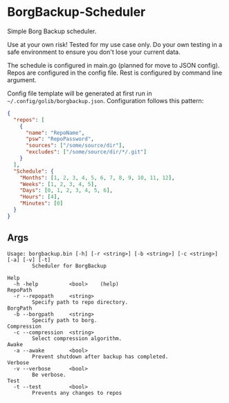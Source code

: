 # BorgBackup-Scheduler

Simple Borg Backup scheduler.

Use at your own risk! Tested for my use case only.
Do your own testing in a safe environment to ensure you don't lose your current data.

The schedule is configured in main.go (planned for move to JSON config).
Repos are configured in the config file.
Rest is configured by command line argument.

Config file template will be generated at first run in `~/.config/golib/borgbackup.json`.
Configuration follows this pattern:

```json
{
  "repos": [
    {
      "name": "RepoName",
      "psw": "RepoPassword",
      "sources": ["/some/source/dir"],
      "excludes": ["/some/source/dir/*/.git"]
    }
  ],
  "Schedule": {
    "Months": [1, 2, 3, 4, 5, 6, 7, 8, 9, 10, 11, 12],
    "Weeks": [1, 2, 3, 4, 5],
    "Days": [0, 1, 2, 3, 4, 5, 6],
    "Hours": [4],
    "Minutes": [0]
  }
}
```

## Args

```text
Usage: borgbackup.bin [-h] [-r <string>] [-b <string>] [-c <string>] [-a] [-v] [-t]
        Scheduler for BorgBackup

Help
  -h -help          <bool>    (help)
RepoPath
  -r --repopath     <string>
        Specify path to repo directory.
BorgPath
  -b --borgpath     <string>
        Specify path to borg.
Compression
  -c --compression  <string>
        Select compression algorithm.
Awake
  -a --awake        <bool>
        Prevent shutdown after backup has completed.
Verbose
  -v --verbose      <bool>
        Be verbose.
Test
  -t --test         <bool>
        Prevents any changes to repos
```
